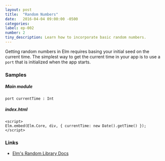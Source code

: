 ```yaml
---
layout: post
title:  "Random Numbers"
date:   2016-04-04 09:00:00 -0500
categories:
label: ep-002
number: 2
tiny_description: Learn how to incorporate basic random numbers.
---
```


Getting random numbers in Elm requires basing your initial seed on the current time. The simplest way to get the current time in your app is to use a `port` that is initialized when the app starts.

### Samples

##### Main module
```
port currentTime : Int
```

##### index.html
```
<script>
Elm.embed(Elm.Core, div, { currentTime: new Date().getTime() });
</script>
```

### Links
* [Elm's Random Library Docs](http://package.elm-lang.org/packages/elm-lang/core/3.0.0/Random)
